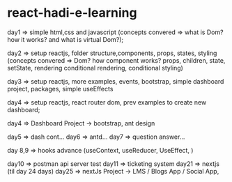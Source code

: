 # react-hadi-e-learning

day1 =>
simple html,css and javascript 
(concepts convered => what is Dom? how it works? and what is virtual Dom?);
  

day2 =>
setup reactjs, folder structure,components, props, states, styling 
(concepts convered => Dom? how component works? props, children, state, setState, rendering conditional rendering, conditional styling) 

day3 =>
setup reactjs, more examples, events, bootstrap, simple dashboard project, packages, simple useEffects 


day4 =>
setup reactjs, react router dom, prev examples to create new dashboard;


day4 =>
Dashboard Project -> bootstrap, ant design


day5 => dash cont...
day6 => antd...
day7 => question answer...

day 8,9 => hooks advance (useContext, useReducer, UseEffect, )

day10 => postman api server test
day11 => ticketing system 
day21 => nextjs (til day 24 days)
day25 => nextJs Project -> LMS / Blogs App / Social App, 